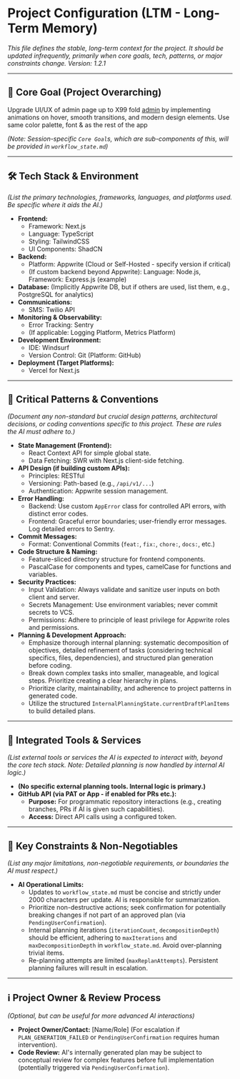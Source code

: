 # Project Configuration (LTM - Long-Term Memory)
*This file defines the stable, long-term context for the project.
It should be updated infrequently, primarily when core goals, tech, patterns, or major constraints change.*
*Version: 1.2.1*

---
## 🎯 Core Goal (Project Overarching)

Upgrade UI/UX of admin page up to X99 fold [admin](../app/admin/page.tsx) by implementing animations on hover, smooth transitions, and modern design elements. Use same color palette, font & as the rest of the app

*(Note: Session-specific `Core Goal`s, which are sub-components of this, will be provided in `workflow_state.md`)*

---
## 🛠️ Tech Stack & Environment
*(List the primary technologies, frameworks, languages, and platforms used. Be specific where it aids the AI.)*

*   **Frontend:**
    *   Framework: Next.js
    *   Language: TypeScript
    *   Styling: TailwindCSS
    *   UI Components: ShadCN
*   **Backend:**
    *   Platform: Appwrite (Cloud or Self-Hosted - specify version if critical)
    *   (If custom backend beyond Appwrite): Language: Node.js, Framework: Express.js (example)
*   **Database:** (Implicitly Appwrite DB, but if others are used, list them, e.g., PostgreSQL for analytics)
*   **Communications:**
    *   SMS: Twilio API
*   **Monitoring & Observability:**
    *   Error Tracking: Sentry
    *   (If applicable: Logging Platform, Metrics Platform)
*   **Development Environment:**
    *   IDE: Windsurf
    *   Version Control: Git (Platform: GitHub)
*   **Deployment (Target Platforms):**
    *   Vercel for Next.js

---
## 🔑 Critical Patterns & Conventions
*(Document any non-standard but crucial design patterns, architectural decisions, or coding conventions specific to this project. These are rules the AI must adhere to.)*

*   **State Management (Frontend):**
    *   React Context API for simple global state.
    *   Data Fetching: SWR with Next.js client-side fetching.
*   **API Design (if building custom APIs):**
    *   Principles: RESTful
    *   Versioning: Path-based (e.g., `/api/v1/...`)
    *   Authentication: Appwrite session management.
*   **Error Handling:**
    *   Backend: Use custom `AppError` class for controlled API errors, with distinct error codes.
    *   Frontend: Graceful error boundaries; user-friendly error messages. Log detailed errors to Sentry.
*   **Commit Messages:**
    *   Format: Conventional Commits (`feat:`, `fix:`, `chore:`, `docs:`, etc.)
*   **Code Structure & Naming:**
    *   Feature-sliced directory structure for frontend components.
    *   PascalCase for components and types, camelCase for functions and variables.
*   **Security Practices:**
    *   Input Validation: Always validate and sanitize user inputs on both client and server.
    *   Secrets Management: Use environment variables; never commit secrets to VCS.
    *   Permissions: Adhere to principle of least privilege for Appwrite roles and permissions.
*   **Planning & Development Approach:**
    *   Emphasize thorough internal planning: systematic decomposition of objectives, detailed refinement of tasks (considering technical specifics, files, dependencies), and structured plan generation before coding.
    *   Break down complex tasks into smaller, manageable, and logical steps. Prioritize creating a clear hierarchy in plans.
    *   Prioritize clarity, maintainability, and adherence to project patterns in generated code.
    *   Utilize the structured `InternalPlanningState.currentDraftPlanItems` to build detailed plans.

---
## 🧩 Integrated Tools & Services
*(List external tools or services the AI is expected to interact with, beyond the core tech stack. Note: Detailed planning is now handled by internal AI logic.)*

*   **(No specific external planning tools. Internal logic is primary.)**
*   **GitHub API (via PAT or App - if enabled for PRs etc.):**
    *   **Purpose:** For programmatic repository interactions (e.g., creating branches, PRs if AI is given such capabilities).
    *   **Access:** Direct API calls using a configured token.

---
## 🛑 Key Constraints & Non-Negotiables
*(List any major limitations, non-negotiable requirements, or boundaries the AI must respect.)*


*   **AI Operational Limits:**
    *   Updates to `workflow_state.md` must be concise and strictly under 2000 characters per update. AI is responsible for summarization.
    *   Prioritize non-destructive actions; seek confirmation for potentially breaking changes if not part of an approved plan (via `PendingUserConfirmation`).
    *   Internal planning iterations (`iterationCount`, `decompositionDepth`) should be efficient, adhering to `maxIterations` and `maxDecompositionDepth` in `workflow_state.md`. Avoid over-planning trivial items.
    *   Re-planning attempts are limited (`maxReplanAttempts`). Persistent planning failures will result in escalation.

---
## ℹ️ Project Owner & Review Process
*(Optional, but can be useful for more advanced AI interactions)*

*   **Project Owner/Contact:** [Name/Role] (For escalation if `PLAN_GENERATION_FAILED` or `PendingUserConfirmation` requires human intervention).
*   **Code Review:** AI's internally generated plan may be subject to conceptual review for complex features before full implementation (potentially triggered via `PendingUserConfirmation`).
